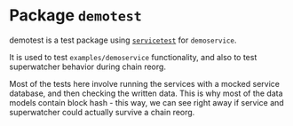 <!-- markdownlint-configure-file { "MD013": false } -->

# Package `demotest`

demotest is a test package using [`servicetest`](../../pkg/servicetest/) for `demoservice`.

It is used to test `examples/demoservice` functionality, and also to test superwatcher
behavior during chain reorg.

Most of the tests here involve running the services with a mocked service database,
and then checking the written data. This is why most of the data models contain block hash -
this way, we can see right away if service and superwatcher could actually survive a chain reorg.
